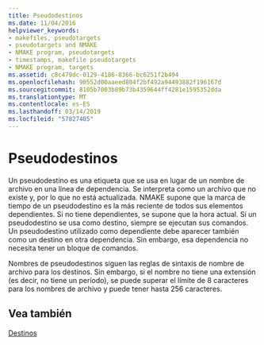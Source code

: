```yaml
---
title: Pseudodestinos
ms.date: 11/04/2016
helpviewer_keywords:
- makefiles, pseudotargets
- pseudotargets and NMAKE
- NMAKE program, pseudotargets
- timestamps, makefile pseudotargets
- NMAKE program, targets
ms.assetid: c8c479dc-0129-4186-8366-bc6251f2b494
ms.openlocfilehash: 90552d00aaeed804f2bf492a94493882f196167d
ms.sourcegitcommit: 8105b7003b89b73b4359644ff4281e1595352dda
ms.translationtype: MT
ms.contentlocale: es-ES
ms.lasthandoff: 03/14/2019
ms.locfileid: "57827405"
---
```

# <a name="pseudotargets"></a>Pseudodestinos

Un pseudodestino es una etiqueta que se usa en lugar de un nombre de archivo en una línea de dependencia. Se interpreta como un archivo que no existe y, por lo que no está actualizada. NMAKE supone que la marca de tiempo de un pseudodestino es la más reciente de todos sus elementos dependientes. Si no tiene dependientes, se supone que la hora actual. Si un pseudodestino se usa como destino, siempre se ejecutan sus comandos. Un pseudodestino utilizado como dependiente debe aparecer también como un destino en otra dependencia. Sin embargo, esa dependencia no necesita tener un bloque de comandos.

Nombres de pseudodestinos siguen las reglas de sintaxis de nombre de archivo para los destinos. Sin embargo, si el nombre no tiene una extensión (es decir, no tiene un período), se puede superar el límite de 8 caracteres para los nombres de archivo y puede tener hasta 256 caracteres.

## <a name="see-also"></a>Vea también

[Destinos](targets.md)
